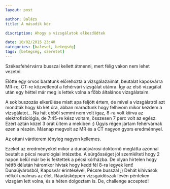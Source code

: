 ```yaml
---
layout: post

author: Balázs
title: A második kör

discription: Ahogy a vizsgálatok elkezdődtek

date: 10/02/2015 23:40
categories: [baleset, betegség]
tags: [betegség, szeretet]
---
```

Székesfehérvárra busszal kellett átmenni, mert félig vakon nem lehet vezetni.

Előtte egy orvos barátunk előrehozta a vizsgálazaimat, beutalat kaposvárra MR-re, CT-re közvetlenül a fehérvári vizsgálat utánra. Így az első vizagálat után egy héttel már meg is lettek volna a főbb általános vizsgálataim.

A sok buszozás elkerülése miatt apa feljött értem, de mivel a vizsgálatról azt mondták hogy kb két óra, abban maradtunk hogy felhìvom mikor kezdem a vizsgálatot...
Na hát ebből semmi nem volt igaz, 8-ra volt kiírva az elektrofiziológia, de 7:45-re kész voltam, összesen 7 perc volt az egész. Ezért aztán közel 3 órát ültem a mekiben :) Úgyis régen jártam fehérvárnak ezen a részén.
Másnap megvolt az MR és a CT nagyon gyors eredménnyel.

Az ottani váróterem tényleg nagyon kellemes.

Ezeket az eredményeket mikor a dunaújvárosi doktornő meglátta azonnal beutalt a pécsi neurológiai intézetbe. A sürgősséget jól szemlélteti hogy 2 napon belül már be is fektettek a pécsi kórházba. De olyan hirtelen hogy hétfő délután háromkor hívtak hogy kedd fél 8-ra legyek lent! Dunaújvárosból, Kaposvár érintésével, Pécsre busszal ;) Dehát kihívások nélkül unalmas az élet. Ráadásképpen vizsgaidőszak lévén pénteken vizsgám lett volna, és a héten dolgoztam is. De, challenge accepted!